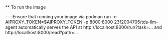 
** To run the image

--- Ensure that running your image via podman run -e AIPROXY_TOKEN=$AIPROXY_TOKEN -p 8000:8000 23f2004705/tds-llm-agent
 automatically serves the API at http://localhost:8000/run?task=... and http://localhost:8000/read?path=...
